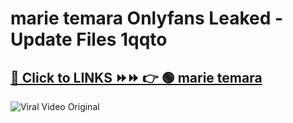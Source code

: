 
 # marie temara Onlyfans Leaked - Update Files 1qqto

## <h2><a href="https://clipsfans.com/marie_temara&ref=git">🔗 Click to LINKS ⏩⏩ 👉 🟢 marie temara </a></h2>

<a href="https://clipsfans.com/marie_temara&ref=git" rel="nofollow" data-target="animated-image.originalLink"><img src="https://i.ibb.co.com/xMMVF88/686577567.gif" alt="Viral Video Original" style="max-width: 100%; display: inline-block;" data-target="animated-image.originalImage"></a>

